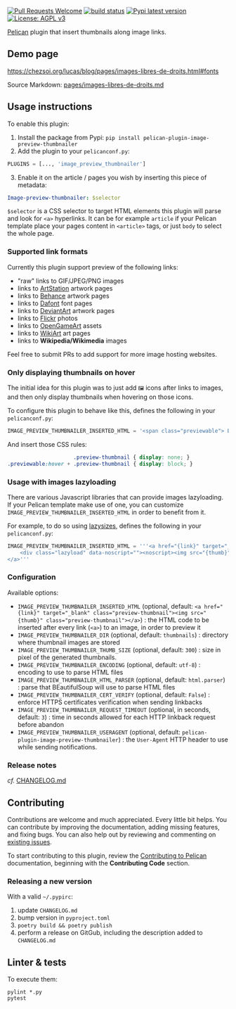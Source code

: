 [![Pull Requests Welcome](https://img.shields.io/badge/PRs-welcome-brightgreen.svg?style=flat)](http://makeapullrequest.com)
[![build status](https://github.com/pelican-plugins/image-preview-thumbnailer/workflows/build/badge.svg)](https://github.com/pelican-plugins/image-preview-thumbnailer/actions?query=workflow%3Abuild)
[![Pypi latest version](https://img.shields.io/pypi/v/pelican-plugin-image-preview-thumbnailer.svg)](https://pypi.python.org/pypi/pelican-plugin-image-preview-thumbnailer)
[![License: AGPL v3](https://img.shields.io/badge/License-AGPL%20v3-blue.svg)](https://www.gnu.org/licenses/agpl-3.0)

[Pelican](https://getpelican.com) plugin that insert thumbnails along image links.

## Demo page
<https://chezsoi.org/lucas/blog/pages/images-libres-de-droits.html#fonts>

Source Markdown: [pages/images-libres-de-droits.md](https://github.com/Lucas-C/ludochaordic/blob/master/content/pages/images-libres-de-droits.md)

## Usage instructions
To enable this plugin:
1. Install the package from Pypi: `pip install pelican-plugin-image-preview-thumbnailer`
2. Add the plugin to your `pelicanconf.py`:
```python
PLUGINS = [..., 'image_preview_thumbnailer']
```
3. Enable it on the article / pages you wish by inserting this piece of metadata:
```yaml
Image-preview-thumbnailer: $selector
```

`$selector` is a CSS selector to target HTML elements this plugin will parse and look for `<a>` hyperlinks.
It can be for example `article` if your Pelican template place your pages content in `<article>` tags,
or just `body` to select the whole page.

### Supported link formats
Currently this plugin support preview of the following links:
* "raw" links to GIF/JPEG/PNG images
* links to [ArtStation](https://www.artstation.com) artwork pages
* links to [Behance](https://www.behance.net) artwork pages
* links to [Dafont](https://www.dafont.com) font pages
* links to [DeviantArt](https://www.deviantart.com) artwork pages
* links to [Flickr](https://www.flickr.com) photos
* links to [OpenGameArt](https://opengameart.org) assets
* links to [WikiArt](https://www.wikiart.org) art pages
* links to **Wikipedia/Wikimedia** images

Feel free to submit PRs to add support for more image hosting websites.

### Only displaying thumbnails on hover
The initial idea for this plugin was to just add `🖼️` icons after links to images,
and then only display thumbnails when hovering on those icons.

To configure this plugin to behave like this, defines the following in your `pelicanconf.py`:
```python
IMAGE_PREVIEW_THUMBNAILER_INSERTED_HTML = '<span class="previewable"> 🖼️</span><img src="{thumb}" class="preview-thumbnail">'
```

And insert those CSS rules:
```css
                     .preview-thumbnail { display: none; }
.previewable:hover + .preview-thumbnail { display: block; }
```

### Usage with images lazyloading
There are various Javascript libraries that can provide images lazyloading.
If your Pelican template make use of one, you can customize `IMAGE_PREVIEW_THUMBNAILER_INSERTED_HTML` in order to benefit from it.

For example, to do so using [lazysizes](https://github.com/aFarkas/lazysizes), defines the following in your `pelicanconf.py`:
```python
IMAGE_PREVIEW_THUMBNAILER_INSERTED_HTML = '''<a href="{link}" target="_blank">
    <div class="lazyload" data-noscript=""><noscript><img src="{thumb}" alt=""></noscript></div>
</a>'''
```

### Configuration
Available options:

- `IMAGE_PREVIEW_THUMBNAILER_INSERTED_HTML` (optional, default: `<a href="{link}" target="_blank" class="preview-thumbnail"><img src="{thumb}" class="preview-thumbnail"></a>`) :
  the HTML code to be inserted after every link (`<a>`) to an image, in order to preview it
- `IMAGE_PREVIEW_THUMBNAILER_DIR` (optional, default: `thumbnails`) :
  directory where thumbnail images are stored
- `IMAGE_PREVIEW_THUMBNAILER_THUMB_SIZE` (optional, default: `300`) :
  size in pixel of the generated thumbnails.
- `IMAGE_PREVIEW_THUMBNAILER_ENCODING` (optional, default: `utf-8`) :
  encoding to use to parse HTML files
- `IMAGE_PREVIEW_THUMBNAILER_HTML_PARSER` (optional, default: `html.parser`) :
  parse that BEautifulSoup will use to parse HTML files
- `IMAGE_PREVIEW_THUMBNAILER_CERT_VERIFY` (optional, default: `False`) :
  enforce HTTPS certificates verification when sending linkbacks
- `IMAGE_PREVIEW_THUMBNAILER_REQUEST_TIMEOUT` (optional, in seconds, default: `3`) :
  time in seconds allowed for each HTTP linkback request before abandon
- `IMAGE_PREVIEW_THUMBNAILER_USERAGENT` (optional, default: `pelican-plugin-image-preview-thumbnailer`) :
  the `User-Agent` HTTP header to use while sending notifications.

### Release notes
_cf._ [CHANGELOG.md](CHANGELOG.md)

## Contributing
Contributions are welcome and much appreciated. Every little bit helps. You can contribute by improving the documentation,
adding missing features, and fixing bugs. You can also help out by reviewing and commenting on [existing issues](https://github.com/pelican-plugins/image-preview-thumbnailer/issues).

To start contributing to this plugin, review the [Contributing to Pelican](https://docs.getpelican.com/en/latest/contribute.html) documentation,
beginning with the **Contributing Code** section.

### Releasing a new version
With a valid `~/.pypirc`:

1. update `CHANGELOG.md`
2. bump version in `pyproject.toml`
3. `poetry build && poetry publish`
4. perform a release on GitGub, including the description added to `CHANGELOG.md`

## Linter & tests
To execute them:

    pylint *.py
    pytest
